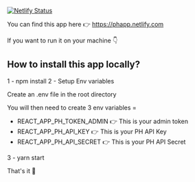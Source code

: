 [![Netlify Status](https://api.netlify.com/api/v1/badges/c1d99ab1-0a3f-46b4-9ff6-a191a9f4c605/deploy-status)](https://app.netlify.com/sites/phpayfit/deploys)

You can find this app here 👉 https://phapp.netlify.com

If you want to run it on your machine 👇

## How to install this app locally?

1 - npm install
2 - Setup Env variables

Create an .env file in the root directory

You will then need to create 3 env variables =
- REACT_APP_PH_TOKEN_ADMIN 👉 This is your admin token
- REACT_APP_PH_API_KEY 👉 This is your PH API Key
- REACT_APP_PH_API_SECRET 👉 This is your PH API Secret

3 - yarn start

That's it 🎉